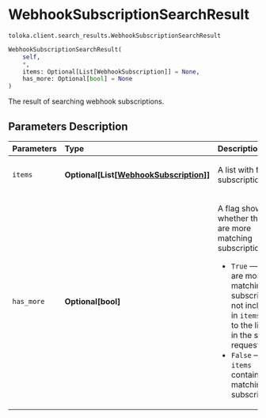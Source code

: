 # WebhookSubscriptionSearchResult
`toloka.client.search_results.WebhookSubscriptionSearchResult`

```python
WebhookSubscriptionSearchResult(
    self,
    *,
    items: Optional[List[WebhookSubscription]] = None,
    has_more: Optional[bool] = None
)
```

The result of searching webhook subscriptions.

## Parameters Description

| Parameters | Type | Description |
| :----------| :----| :-----------|
`items`|**Optional\[List\[[WebhookSubscription](toloka.client.webhook_subscription.WebhookSubscription.md)\]\]**|<p>A list with found subscriptions.</p>
`has_more`|**Optional\[bool\]**|<p>A flag showing whether there are more matching subscriptions.</p> <ul> <li>`True` — There are more matching subscriptions, not included in `items` due to the limit set in the search request.</li> <li>`False` — `items` contains all matching subscriptions.</li> </ul>
